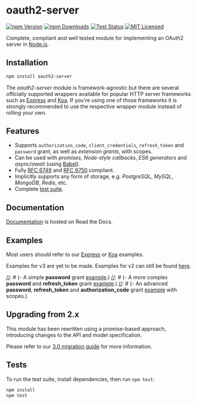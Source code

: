 # oauth2-server

[![npm Version][npm-image]][npm-url]
[![npm Downloads][downloads-image]][downloads-url]
[![Test Status][travis-image]][travis-url]
[![MIT Licensed][license-image]][license-url]

Complete, compliant and well tested module for implementing an OAuth2 server in [Node.js](https://nodejs.org).


## Installation

```bash
npm install oauth2-server
```

The *oauth2-server* module is framework-agnostic but there are several officially supported wrappers available for popular HTTP server frameworks such as [Express](https://npmjs.org/package/express-oauth-server) and [Koa](https://npmjs.org/package/koa-oauth-server). If you're using one of those frameworks it is strongly recommended to use the respective wrapper module instead of rolling your own.


## Features

- Supports `authorization_code`, `client_credentials`, `refresh_token` and `password` grant, as well as *extension grants*, with scopes.
- Can be used with *promises*, *Node-style callbacks*, *ES6 generators* and *async*/*await* (using [Babel](https://babeljs.io)).
- Fully [RFC 6749](https://tools.ietf.org/html/rfc6749.html) and [RFC 6750](https://tools.ietf.org/html/rfc6749.html) compliant.
- Implicitly supports any form of storage, e.g. *PostgreSQL*, *MySQL*, *MongoDB*, *Redis*, etc.
- Complete [test suite](https://github.com/oauthjs/node-oauth2-server/tree/master/test).


## Documentation

[Documentation](https://oauth2-server.readthedocs.io) is hosted on Read the Docs.


## Examples

Most users should refer to our [Express](https://github.com/oauthjs/express-oauth-server/tree/master/examples) or [Koa](https://github.com/oauthjs/koa-oauth-server/tree/master/examples) examples.

Examples for v3 are yet to be made. Examples for v2 can still be found [here](https://github.com/oauthjs/node-oauth2-server/tree/b36a06b445ad0a676e6175d68a8bd0b2f3353dbf/examples).

[//]: # (If you're implementing a custom server, we have many examples available:)

[//]: # (- A simple **password** grant [example](https://github.com/oauthjs/node-oauth2-server/tree/master/examples/password).)
[//]: # (- A more complex **password** and **refresh_token** grant [example](https://github.com/oauthjs/node-oauth2-server/tree/master/examples/refresh-token).)
[//]: # (- An advanced **password**, **refresh_token** and **authorization_code** grant [example](https://github.com/oauthjs/node-oauth2-server/tree/master/examples/authorization-code) with scopes.)


## Upgrading from 2.x

This module has been rewritten using a promise-based approach, introducing changes to the API and model specification.

Please refer to our [3.0 migration guide](https://github.com/oauthjs/node-oauth2-server/wiki/Migrating-from-2-x-to-3-x) for more information.


## Tests

To run the test suite, install dependencies, then run `npm test`:

```bash
npm install
npm test
```


[npm-image]: https://img.shields.io/npm/v/oauth2-server.svg
[npm-url]: https://npmjs.org/package/oauth2-server
[downloads-image]: https://img.shields.io/npm/dm/oauth2-server.svg
[downloads-url]: https://npmjs.org/package/oauth2-server
[travis-image]: https://img.shields.io/travis/oauthjs/node-oauth2-server/master.svg
[travis-url]: https://travis-ci.org/oauthjs/node-oauth2-server
[license-image]: https://img.shields.io/badge/license-MIT-blue.svg
[license-url]: https://raw.githubusercontent.com/oauthjs/node-oauth2-server/master/LICENSE

